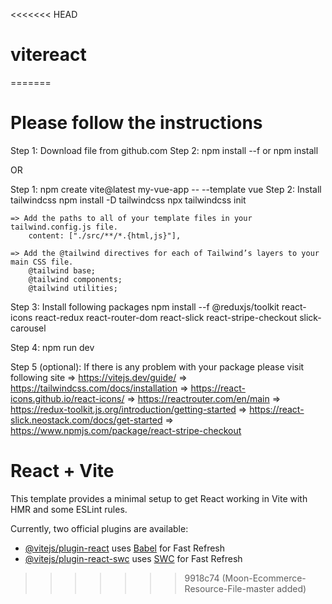 <<<<<<< HEAD
# vitereact
=======
# Please follow the instructions

Step 1: Download file from github.com
Step 2: npm install --f or npm install

OR

Step 1: npm create vite@latest my-vue-app -- --template vue
Step 2: Install tailwindcss
npm install -D tailwindcss
npx tailwindcss init

    => Add the paths to all of your template files in your tailwind.config.js file.
        content: ["./src/**/*.{html,js}"],

    => Add the @tailwind directives for each of Tailwind’s layers to your main CSS file.
        @tailwind base;
        @tailwind components;
        @tailwind utilities;

Step 3: Install following packages
npm install --f @reduxjs/toolkit react-icons react-redux react-router-dom react-slick react-stripe-checkout slick-carousel

Step 4: npm run dev

Step 5 (optional): If there is any problem with your package please visit following site
=> https://vitejs.dev/guide/
=> https://tailwindcss.com/docs/installation
=> https://react-icons.github.io/react-icons/
=> https://reactrouter.com/en/main
=> https://redux-toolkit.js.org/introduction/getting-started
=> https://react-slick.neostack.com/docs/get-started
=> https://www.npmjs.com/package/react-stripe-checkout

# React + Vite

This template provides a minimal setup to get React working in Vite with HMR and some ESLint rules.

Currently, two official plugins are available:

- [@vitejs/plugin-react](https://github.com/vitejs/vite-plugin-react/blob/main/packages/plugin-react/README.md) uses [Babel](https://babeljs.io/) for Fast Refresh
- [@vitejs/plugin-react-swc](https://github.com/vitejs/vite-plugin-react-swc) uses [SWC](https://swc.rs/) for Fast Refresh
>>>>>>> 9918c74 (Moon-Ecommerce-Resource-File-master added)
